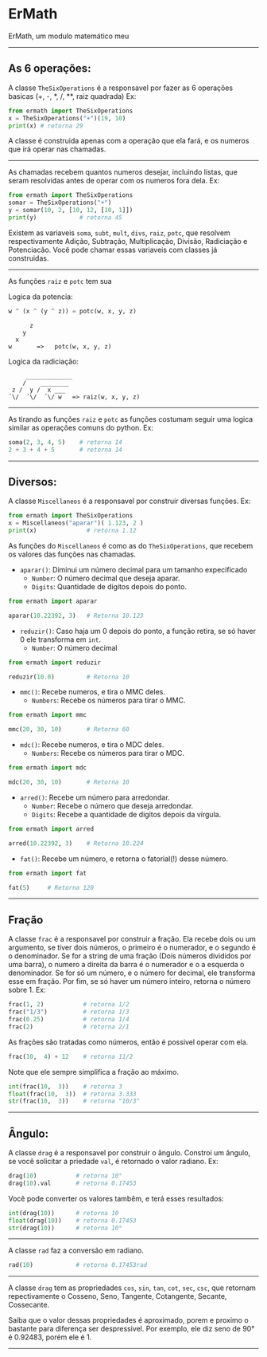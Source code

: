 # ErMath
ErMath, um modulo matemático meu

---
## As 6 operações:

A classe `TheSixOperations` é a responsavel por fazer as 6 operações basicas (+, -, *, /, **, raiz quadrada)
Ex:
```py
from ermath import TheSixOperations
x = TheSixOperations("+")(19, 10)
print(x) # retorna 29
```

A classe é construida apenas com a operação que ela fará, e os numeros que irá operar nas chamadas.

---
As chamadas recebem quantos numeros desejar, incluindo listas, que seram resolvidas antes de operar com os numeros fora dela.
Ex:
```py
from ermath import TheSixOperations
somar = TheSixOperations("+")
y = somar(10, 2, [10, 12, [10, 1]])
print(y)            # retorna 45
```

Existem as variaveis `soma`, `subt`, `mult`, `divs`, `raiz`, `potc`, que 
resolvem respectivamente Adição, Subtração, Multiplicação, Divisão, Radiciação
e Potenciacão. Você pode chamar essas variaveis com classes já construidas.

---
As funções `raiz` e `potc` tem sua

Logica da potencia:
```py
w ^ (x ^ (y ^ z)) = potc(w, x, y, z)
```
```
      z
    y
  x
w       =>   potc(w, x, y, z)
```

Logica da radiciação:
```
     _____________
    /    ________
 z /  y /  x ___
´\/  ´\/  ´\/ w   => raiz(w, x, y, z)
```

---

As tirando as funções `raiz` e `potc` as funções costumam seguir uma logica similar as operações comuns do python.
Ex:
```py
soma(2, 3, 4, 5)    # retorna 14
2 + 3 + 4 + 5       # retorna 14
```

---

## Diversos:
A classe `Miscellaneos` é a responsavel por construir diversas funções.
Ex:
```py
from ermath import TheSixOperations
x = Miscellaneos("aparar")( 1.123, 2 )
print(x)              # retorna 1.12
```

As funções do `Miscellaneos` é como as do `TheSixOperations`, que recebem os valores das funções nas chamadas.

- `aparar()`: Diminui um número decimal para um tamanho expecificado
  - `Number`: O número decimal que deseja aparar.
  - `Digits`: Quantidade de digitos depois do ponto.
```py
from ermath import aparar

aparar(10.22392, 3)   # Retorna 10.123
```
- `reduzir()`: Caso haja um 0 depois do ponto, a função retira, se só haver 0 ele transforma em `int`.
  - `Number`: O número decimal
```py
from ermath import reduzir

reduzir(10.0)         # Retorna 10
```
- `mmc()`: Recebe numeros, e tira o MMC deles.
  - `Numbers`: Recebe os números para tirar o MMC.
```py
from ermath import mmc

mmc(20, 30, 10)       # Retorna 60
```
- `mdc()`: Recebe numeros, e tira o MDC deles.
  - `Numbers`: Recebe os números para tirar o MDC.
```py
from ermath import mdc

mdc(20, 30, 10)       # Retorna 10
```
- `arred()`: Recebe um número para arredondar.
  - `Number`: Recebe o número que deseja arredondar.
  - `Digits`: Recebe a quantidade de digitos depois da vírgula.
```py
from ermath import arred

arred(10.22392, 3)    # Retorna 10.224
```
- `fat()`: Recebe um número, e retorna o fatorial(!) desse número.
```py
from ermath import fat

fat(5)     # Retorna 120
```
---

## Fração

A classe `frac` é a responsavel por construir a fração.
Ela recebe dois ou um argumento, se tiver dois números, o primeiro é o numerador, e o segundo é o denominador. Se for a string de uma fração (Dois números divididos por uma barra), o numero a direita da barra é o numerador e o a esquerda o denominador. Se for só um número, e o número for decimal, ele transforma esse em fração. Por fim, se só haver um número inteiro, retorna o número sobre 1.
Ex:
```py
frac(1, 2)           # retorna 1/2
frac("1/3")          # retorna 1/3
frac(0.25)           # retorna 1/4
frac(2)              # retorna 2/1
```
As frações são tratadas como números, então é possivel operar com ela.
```py
frac(10,  4) + 12    # retorna 11/2
```
Note que ele sempre simplifica a fração ao máximo.
```py
int(frac(10,  3))    # retorna 3
float(frac(10,  3))  # retorna 3.333
str(frac(10,  3))    # retorna "10/3"
```
---
## Ângulo:

A classe `drag` é a responsavel por construir o ângulo.
Constroi um ângulo, se você solicitar a priedade `val`, é retornado o valor radiano.
Ex:
```py
drag(10)           # retorna 10°
drag(10).val       # retorna 0.17453
```
Você pode converter os valores tambêm, e terá esses resultados:
```py
int(drag(10))      # retorna 10
float(drag(10))    # retorna 0.17453
str(drag(10))      # retorna 10°
```
---

A classe `rad` faz a conversão em radiano.
```py
rad(10)            # retorna 0.17453rad
```
---
A classe `drag` tem as propriedades `cos`, `sin`, `tan`, `cot`, `sec`, `csc`, que retornam repectivamente o Cosseno, Seno, Tangente, Cotangente, Secante, Cossecante.

Saiba que o valor dessas propriedades é aproximado, porem e proximo o bastante para diferença ser despressivel. Por exemplo, ele diz seno de 90° é 0.92483, porém ele é 1.

---